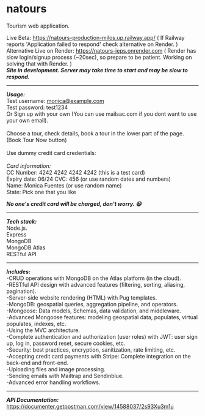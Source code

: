 # natours

Tourism web application.<br>

Live Beta: https://natours-production-milos.up.railway.app/ ( If Railway reports 'Application failed to respond' check alternative on Render. )<br>
Alternative Live on Render: https://natours-ieps.onrender.com ( Render has slow login/signup process (~20sec), so prepare to be patient. Working on solving that with Render. ) <br>
***Site in development. Server may take time to start and may be slow to respond.***

--------------

***Usage:***<br>
Test username: monica@example.com<br>
Test password: test1234<br>
Or Sign up with your own (You can use mailsac.com if you dont want to use your own email).<br>
<br>
Choose a tour, check details, book a tour in the lower part of the page. (Book Tour Now button) <br><br>
Use dummy credit card credentials:<br><br>
<em>Card information:</em><br>
CC Number: 4242 4242 4242 4242 (this is a test card)<br>
Expiry date: 06/24 CVC: 456 (or use random dates and numbers)<br>
Name: Monica Fuentes (or use random name)<br>
State: Pick one that you like<br>

***No one's credit card will be charged, don't worry. :laughing:***



--------------
***Tech stack:***<br>
Node.js.<br>
Express<br>
MongoDB<br>
MongoDB Atlas<br>
RESTful API<br>

-------------

***Includes:***<br>
-CRUD operations with MongoDB on the Atlas platform (in the cloud).<br>
-RESTful API design with advanced features (filtering, sorting, aliasing, pagination).<br> 
-Server-side website rendering (HTML) with Pug templates.<br>
-MongoDB: geospatial queries, aggregation pipeline, and operators.<br>
-Mongoose: Data models, Schemas, data validation, and middleware.<br>
-Advanced Mongoose features: modeling geospatial data, populates, virtual populates, indexes, etc.<br>
-Using the MVC architecture.<br>
-Complete authentication and authorization (user roles) with JWT: user sign up, log in, password reset, secure cookies, etc.<br>
-Security: best practices, encryption, sanitization, rate limiting, etc.<br>
-Accepting credit card payments with Stripe: Complete integration on the back-end and front-end.<br>
-Uploading files and image processing.<br>
-Sending emails with Mailtrap and Sendinblue.<br>
-Advanced error handling workflows.<br>

-------------
***API Documentation:*** https://documenter.getpostman.com/view/14588037/2s93Xu3m1u
